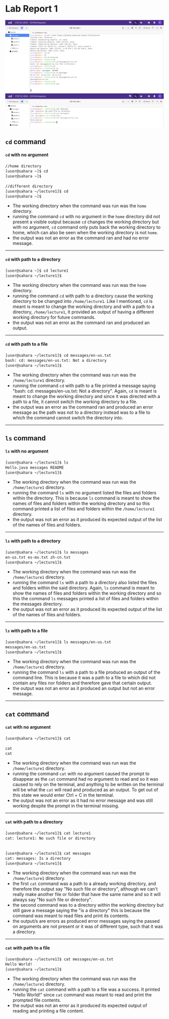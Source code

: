 # Lab Report 1


![Image](SC.png)
![Image](SC1.png)


## `cd` command


#### `cd` with no argument
```
//home directory
[user@sahara ~]$ cd
[user@sahara ~]$

//different directory
[user@sahara ~/lecture1]$ cd
[user@sahara ~]$ 
```
- The working directory when the command was run was the `home` directory.
- running the command `cd` with no argument in the `home` directory did not present a visible output because `cd` changes the working directory but with no argument, `cd` command only puts back the working directory to home, which can also be seen when the working directory is not `home`.
- the output was not an error as the command ran and had no error message.


---


#### `cd` with path to a directory
```
[user@sahara ~]$ cd lecture1
[user@sahara ~/lecture1]$ 
```
- The working directory when the command was run was the `home` directory.
- running the command `cd` with path to a directory cause the working directory to be changed into `/home/lecture1`. Like I mentioned, `cd` is meant is meant to change the working directory and with a path to a directory, `/home/lecture1`, it provided an output of having a different working directory for future commands.
- the output was not an error as the command ran and produced an output.
  
---
#### `cd` with path to a file
```
[user@sahara ~/lecture1]$ cd messages/en-us.txt
bash: cd: messages/en-us.txt: Not a directory
[user@sahara ~/lecture1]$ 
```
- The working directory when the command was run was the `/home/lecture1` directory.
- running the command `cd` with path to a file printed a message saying "bash: cd: messages/en-us.txt: Not a directory". Again, `cd` is meant is meant to change the working directory and since it was directed with a path to a file, it cannot switch the working directory to a file. 
- the output was an error as the command ran and produced an error message as the path was not to a directory instead was to a file to which the command cannot switch the directory into.


---
## `ls` command 

#### `ls` with no argument
```
[user@sahara ~/lecture1]$ ls
Hello.java messages README
[user@sahara ~/lecture1]$
```
- The working directory when the command was run was the `/home/lecture1` directory.
- running the command `ls` with no argument listed the files and folders within the directory. This is because `ls` command is meant to show the names of files and folders within the working directory and so this command printed a list of files and folders within the `/home/lecture1` directory.
- the output was not an error as it produced its expected output of the list of the names of files and folders.
  
---
#### `ls` with path to a directory
```
[user@sahara ~/lecture1]$ ls messages
en-us.txt es-mx.txt zh-cn.txt
[user@sahara ~/lecture1]$
```
- The working directory when the command was run was the `/home/lecture1` directory.
- running the command `ls` with a path to a directory also listed the files and folders within the said directory. Again, `ls` command is meant to show the names of files and folders within the working directory and so this the command `ls` messages printed a list of files and folders within the messages directory.
- the output was not an error as it produced its expected output of the list of the names of files and folders.
  
___
#### `ls` with path to a file
```
[user@sahara ~/lecture1]$ ls messages/en-us.txt
messages/en-us.txt
[user@sahara ~/lecture1]$
```
- The working directory when the command was run was the `/home/lecture1` directory.
- running the command `ls` with a path to a file produced an output of the command line. This is because it was a path to a file to which did not contain any files nor folders and therefore gave that certain output. 
- the output was not an error as it produced an output but not an error message.
  
---
## `cat` command

#### `cat` with no argument
```
[user@sahara ~/lecture1]$ cat

cat
cat
```
- The working directory when the command was run was the `/home/lecture1` directory.
- running the command `cat` with no argument caused the prompt to disappear as the `cat` command had no argument to read and so it was caused to rely on the terminal, and anything to be written on the terminal will be what the `cat` will read and produced as an output. To get out of this state we would enter Ctrl + C in the terminal.  
- the output was not an error as it had no error message and was still working despite the prompt in the terminal missing. 
  
___
#### `cat` with path to a directory
```
[user@sahara ~/lecture1]$ cat lecture1
cat: lecture1: No such file or directory


[user@sahara ~/lecture1]$ cat messages
cat: messages: Is a directory
[user@sahara ~/lecture1]$
```
- The working directory when the command was run was the `/home/lecture1` directory.
- the first `cat` command was a path to a already working directory, and therefore the output say "No such file or directory", although we can't really make another file or folder that have the same name and so it will always say "No such file or directory".
- the second command was to a directory within the working directory but still gave a message saying the "is a directory" this is because the command was meant to read files and print its contents.
- the output/s are errors as produced error messages saying the passed on arguments are not present or it was of different type, such that it was a directory.
  
---
#### `cat` with path to a file
```
[user@sahara ~/lecture1]$ cat messages/en-us.txt
Hello World!
[user@sahara ~/lecture1]$
```
- The working directory when the command was run was the `/home/lecture1` directory.
- running the `cat` command with a path to a file was a success. It printed "Hello World!" since `cat` command was meant to read and print the prompted file contents. 
- the output was not an error as it produced its expected output of reading and printing a file content. 
  
